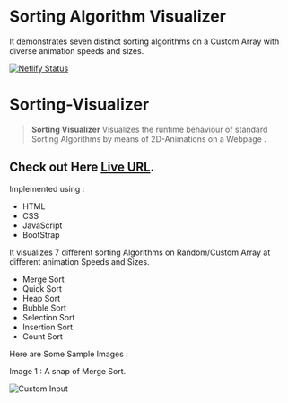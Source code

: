 # Sorting Algorithm Visualizer
 It demonstrates seven distinct sorting algorithms on a Custom Array with diverse animation speeds and sizes.

[![Netlify Status](https://api.netlify.com/api/v1/badges/e0254fbe-a83a-4a81-87cb-b06fd6093d27/deploy-status)](https://app.netlify.com/sites/akash-sorting-visualizer/deploys)

 # Sorting-Visualizer

> **Sorting Visualizer** Visualizes the runtime behaviour of standard Sorting Algorithms by means of 2D-Animations on a Webpage .

## Check out Here [Live URL](https://akash-sorting-visualizer.netlify.app/).

Implemented using :

- HTML
- CSS
- JavaScript
- BootStrap

It visualizes 7 different sorting Algorithms on Random/Custom Array at different animation Speeds and Sizes.

- Merge Sort
- Quick Sort
- Heap Sort
- Bubble Sort
- Selection Sort
- Insertion Sort
- Count Sort

Here are Some Sample Images :

Image 1 : A snap of Merge Sort.

![Custom Input](https://i.ibb.co/3c4J8JL/project.jpg)
